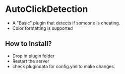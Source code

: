 # AutoClickDetection
- A "Basic" plugin that detects if someone is cheating.
- Color formatting is supported

## How to Install?

* Drop in plugin folder
* Restart the server
* check plugindata for config.yml to make changes.
